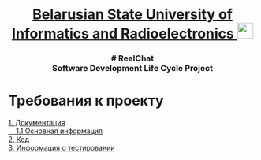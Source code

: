 <h1 align="center"><a href="https://daniilshat.ru/" target="_blank"> Belarusian State University of Informatics and Radioelectronics </a> 
<img src="https://github.com/blackcater/blackcater/raw/main/images/Hi.gif" height="32"/></h1>
<h3 align="center"># RealChat <br>
Software Development Life Cycle Project</h3>
 
# Требования к проекту
<div><a href="./documents"> 1. Документация</a><br>
<a href="./documents/requirements.md">&nbsp;&nbsp;&nbsp;&nbsp;1.1 Основная информация</a><br>
<a href="./Code"> 2. Код </a> <br> 
<a href="./"> 3. Информация о тестировании </a>
</div>

 
